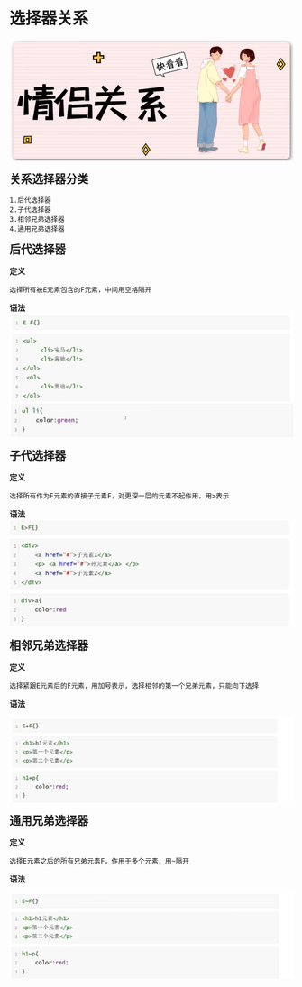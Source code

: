 <h1>选择器关系</h1>

![Alt text](image.png)

<b style="font-size:20px">关系选择器分类</b>

    1.后代选择器
    2.子代选择器
    3.相邻兄弟选择器
    4.通用兄弟选择器

<b style="font-size:20px">后代选择器</b>

<b>定义</b>

    选择所有被E元素包含的F元素，中间用空格隔开

<b>语法</b>
![Alt text](image-1.png)
![Alt text](image-2.png)

<b style="font-size:20px">子代选择器</b>

<b>定义</b>

    选择所有作为E元素的直接子元素F，对更深一层的元素不起作用，用>表示

<b>语法</b>
![Alt text](image-3.png)

<b style="font-size:20px">相邻兄弟选择器</b>

<b>定义</b>

    选择紧跟E元素后的F元素，用加号表示，选择相邻的第一个兄弟元素，只能向下选择

<b>语法</b>

![Alt text](image-4.png)

<b style="font-size:20px">通用兄弟选择器</b>

<b>定义</b>

    选择E元素之后的所有兄弟元素F，作用于多个元素，用~隔开

<b>语法</b>

![Alt text](image-5.png)